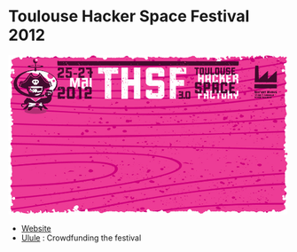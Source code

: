 # Toulouse Hacker Space Festival 2012

![THSF 2012](https://github.com/tetalab/thsf-2012/raw/master/img/THSF2012bg00.jpg)

* [Website](http://thsf.tetalab.org)
* [Ulule](http://ulule.com/thsf-2012) : Crowdfunding the festival
